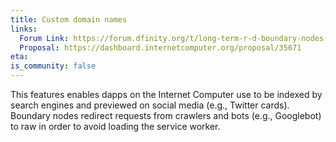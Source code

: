 ```yaml
---
title: Custom domain names
links:
  Forum Link: https://forum.dfinity.org/t/long-term-r-d-boundary-nodes-proposal/9401
  Proposal: https://dashboard.internetcomputer.org/proposal/35671
eta:
is_community: false
---
```


This features enables dapps on the Internet Computer use to be indexed by search engines and previewed on social media (e.g., Twitter cards). Boundary nodes redirect requests from crawlers and bots (e.g., Googlebot) to raw in order to avoid loading the service worker.
